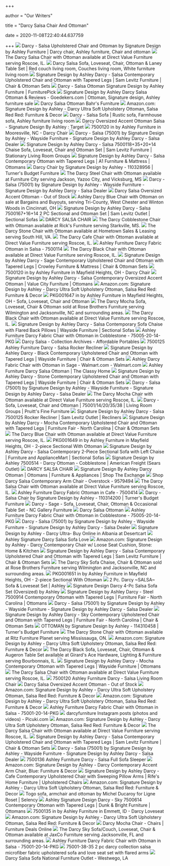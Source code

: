 +++
        
author = "Our Writers"
        
title = "Darcy Salsa Chair And Ottoman"
        
date = 2020-11-08T22:40:44.637759
        
+++
[ ![](https://i.pinimg.com/originals/ac/65/08/ac65083c510043a2cef74e0215d623cd.jpg)](https://i.pinimg.com/originals/ac/65/08/ac65083c510043a2cef74e0215d623cd.jpg) Darcy - Salsa Upholstered Chair and Ottoman by Signature Design by Ashley  Furniture | Darcy chair, Ashley furniture, Chair and ottoman
[ ![](https://cdn11.bigcommerce.com/s-8invo1rra2/images/stencil/1280x1280/products/729/1384/75001-20-14-SD__18189__04836.1581705295.jpg?c=2&imbypass=on)](https://cdn11.bigcommerce.com/s-8invo1rra2/images/stencil/1280x1280/products/729/1384/75001-20-14-SD__18189__04836.1581705295.jpg?c=2&imbypass=on) The Darcy Salsa Chair with Ottoman available at Direct Value Furniture  serving Roscoe, IL.
[ ![](https://i.pinimg.com/736x/ac/22/02/ac2202774c2d0c4c14c9e50b48f355ae.jpg)](https://i.pinimg.com/736x/ac/22/02/ac2202774c2d0c4c14c9e50b48f355ae.jpg) Darcy Salsa Sofa, Loveseat, Chair, Ottoman & Laney Table Set | Red couch  living room, Couches living room, White furniture living room
[ ![](https://imageresizer.furnituredealer.net/img/remote/images.furnituredealer.net/img/products%2Fsignature_design_by_ashley%2Fcolor%2Fdarcy%207500_7500120%2B7500114-b.jpg?width=1024&height=768&scale=both&trim.threshold=50&trim.percentpadding=10)](https://imageresizer.furnituredealer.net/img/remote/images.furnituredealer.net/img/products%2Fsignature_design_by_ashley%2Fcolor%2Fdarcy%207500_7500120%2B7500114-b.jpg?width=1024&height=768&scale=both&trim.threshold=50&trim.percentpadding=10) Signature Design by Ashley Darcy - Salsa Contemporary Upholstered Chair and  Ottoman with Tapered Legs | Sam Levitz Furniture | Chair & Ottoman Sets
[ ![](https://smhttp-ssl-18667.nexcesscdn.net/8090D3/magento/media/catalog/product/cache/1/image/650x650/9df78eab33525d08d6e5fb8d27136e95/s/i/sig-7500114-A-ottoman-1.jpg)](https://smhttp-ssl-18667.nexcesscdn.net/8090D3/magento/media/catalog/product/cache/1/image/650x650/9df78eab33525d08d6e5fb8d27136e95/s/i/sig-7500114-A-ottoman-1.jpg) Darcy - Salsa Ottoman Signature Design by Ashley Furniture | FurniturePick
[ ![](https://i.pinimg.com/originals/6e/62/bf/6e62bfa0f7443cef9ad9fec80c7dfafe.jpg)](https://i.pinimg.com/originals/6e/62/bf/6e62bfa0f7443cef9ad9fec80c7dfafe.jpg) Signature Design by Ashley Darcy Salsa Ottoman & Reviews - Goedekers.com |  Ottoman, Signature design, Ashley furniture sale
[ ![](https://d1b345hdk9ukjq.cloudfront.net/product/ashley/images/7500114-10x8-CROP.jpg)](https://d1b345hdk9ukjq.cloudfront.net/product/ashley/images/7500114-10x8-CROP.jpg) Darcy Salsa Ottoman Bahr's Furniture
[ ![](https://images-na.ssl-images-amazon.com/images/I/618RVYSppFL._AC_SL1050_.jpg)](https://images-na.ssl-images-amazon.com/images/I/618RVYSppFL._AC_SL1050_.jpg) Amazon.com: Signature Design by Ashley - Darcy Ultra Soft Upholstery Ottoman,  Salsa Red Red: Furniture & Decor
[ ![](https://i.pinimg.com/originals/71/f8/f5/71f8f507a5636d82f0d785a9483885cf.jpg)](https://i.pinimg.com/originals/71/f8/f5/71f8f507a5636d82f0d785a9483885cf.jpg) Darcy - Salsa Sofa | Rustic sofa, Farmhouse sofa, Ashley furniture living  room
[ ![](https://target.scene7.com/is/image/Target/GUEST_ad31dd40-d22c-4e46-8a6a-aaae5451fdee)](https://target.scene7.com/is/image/Target/GUEST_ad31dd40-d22c-4e46-8a6a-aaae5451fdee) Darcy Oversized Accent Ottoman Salsa - Signature Design By Ashley : Target
[ ![](https://images.webfronts.com/cache/frerleyevurs.jpg?imgeng=/w_500/h_500/m_letterbox_ffffff_100)](https://images.webfronts.com/cache/frerleyevurs.jpg?imgeng=/w_500/h_500/m_letterbox_ffffff_100) 7500120 in by Ashley Furniture in Mooresville, NC - Darcy Chair
[ ![](https://imageresizer.furnituredealer.net/img/remote/images.furnituredealer.net/img/collections%2Fsignature_design_by_ashley%2Fdarcy%207500_75001-lss-b6.jpg?width=850&height=850&f.sharpen=25&down.preserve=0&trim.threshold=80&trim.percentpadding=0.5)](https://imageresizer.furnituredealer.net/img/remote/images.furnituredealer.net/img/collections%2Fsignature_design_by_ashley%2Fdarcy%207500_75001-lss-b6.jpg?width=850&height=850&f.sharpen=25&down.preserve=0&trim.threshold=80&trim.percentpadding=0.5) Darcy - Salsa (75001) by Signature Design by Ashley - Wayside Furniture -  Signature Design by Ashley Darcy - Salsa Dealer
[ ![](https://images.furnituredealer.net/img/products%2Fsignature_design_by_ashley%2Fcolor%2Fdarcy%207500_105375059-b27z-hghbo0qxivd8hvjbnq.jpg)](https://images.furnituredealer.net/img/products%2Fsignature_design_by_ashley%2Fcolor%2Fdarcy%207500_105375059-b27z-hghbo0qxivd8hvjbnq.jpg) Signature Design by Ashley Darcy - Salsa 7500118+35+20+14 Chaise Sofa,  Loveseat, Chair and Ottoman Set | Sam Levitz Furniture | Stationary Living  Room Groups
[ ![](https://images.furnituredealer.net/img/products%2Fsignature_design_by_ashley%2Fcolor%2Fdarcy%207500_7500114-b3.jpg)](https://images.furnituredealer.net/img/products%2Fsignature_design_by_ashley%2Fcolor%2Fdarcy%207500_7500114-b3.jpg) Signature Design by Ashley Darcy - Salsa Contemporary Ottoman with Tapered  Legs | A1 Furniture & Mattress | Ottomans
[ ![](https://cdn.knorrweb.com/signature-design-by-ashley-new/75006-20-14-10x8-crop-2338-3Bprintres-3D300.jpg)](https://cdn.knorrweb.com/signature-design-by-ashley-new/75006-20-14-10x8-crop-2338-3Bprintres-3D300.jpg) Darcy Chair by Signature Design by Ashley - 110328956 | Turner's Budget  Furniture
[ ![](https://cdn11.bigcommerce.com/s-quzkd1v4eo/images/stencil/1280x1280/products/6213/12480/jpg__84062.1555425160.jpg?c=2&imbypass=on)](https://cdn11.bigcommerce.com/s-quzkd1v4eo/images/stencil/1280x1280/products/6213/12480/jpg__84062.1555425160.jpg?c=2&imbypass=on) The Darcy Steel Chair with Ottoman available at Furniture City serving  Jackson, Yazoo City, and Vicksburg, MS
[ ![](https://imageresizer.furnituredealer.net/img/remote/images.furnituredealer.net/img/collections%2Fsignature_design_by_ashley%2Fdarcy%207500_75001-lss-b1.jpg?width=850&height=850&f.sharpen=25&down.preserve=0&trim.threshold=80&trim.percentpadding=0.5)](https://imageresizer.furnituredealer.net/img/remote/images.furnituredealer.net/img/collections%2Fsignature_design_by_ashley%2Fdarcy%207500_75001-lss-b1.jpg?width=850&height=850&f.sharpen=25&down.preserve=0&trim.threshold=80&trim.percentpadding=0.5) Darcy - Salsa (75001) by Signature Design by Ashley - Wayside Furniture -  Signature Design by Ashley Darcy - Salsa Dealer
[ ![](https://www.furniturequeen.com/pub/media/catalog/product/cache/8935f8c5b51ffb315438dff3fe5a6fab/7/5/75001-66-17-08-t136-2-1.jpg)](https://www.furniturequeen.com/pub/media/catalog/product/cache/8935f8c5b51ffb315438dff3fe5a6fab/7/5/75001-66-17-08-t136-2-1.jpg) Darcy Salsa Oversized Accent Ottoman - Out of Stock
[ ![](https://cdn11.bigcommerce.com/s-vxysi4y4go/images/stencil/1280x1280/products/2339/63824/jpg__00114.1587189594.jpg?c=2&imbypass=on)](https://cdn11.bigcommerce.com/s-vxysi4y4go/images/stencil/1280x1280/products/2339/63824/jpg__00114.1587189594.jpg?c=2&imbypass=on) Ashley Darcy Blue Chair with Ottoman on sale at Bargains and Buyouts,  serving Tri-County, West Chester and Winton Woods in Cincinnati, OH
[ ![](https://imageresizer.furnituredealer.net/img/remote/images.furnituredealer.net/img/products%2Fsignature_design_by_ashley%2Fcolor%2Fdarcy%207500_824375011-bjpncaewvxkujdjbxiujhka.jpg?width=1024&height=768&scale=both&trim.threshold=50&trim.percentpadding=10)](https://imageresizer.furnituredealer.net/img/remote/images.furnituredealer.net/img/products%2Fsignature_design_by_ashley%2Fcolor%2Fdarcy%207500_824375011-bjpncaewvxkujdjbxiujhka.jpg?width=1024&height=768&scale=both&trim.threshold=50&trim.percentpadding=10) Signature Design by Ashley Darcy - Salsa 7500167+16+14 2 PC Sectional and  Ottoman Set | Sam Levitz Outlet | Sectional Sofas
[ ![](https://www.dcifurnitures.com/image/cache/catalog/ASHLEY-CHAIRS/DARCY-SIMG_8891-800x800.jpg)](https://www.dcifurnitures.com/image/cache/catalog/ASHLEY-CHAIRS/DARCY-SIMG_8891-800x800.jpg) DARCY SALSA CHAIR
[ ![](https://cdn11.bigcommerce.com/s-a2ix8foc2b/images/stencil/1280x1280/products/4657/10003/75005-20-14__32265.1527102366.jpg?c=2&imbypass=on)](https://cdn11.bigcommerce.com/s-a2ix8foc2b/images/stencil/1280x1280/products/4657/10003/75005-20-14__32265.1527102366.jpg?c=2&imbypass=on) The Darcy Cobblestone Chair with Ottoman available at Rick's Furniture  serving Starkville, MS.
[ ![](https://cdn11.bigcommerce.com/s-e5jt5marve/images/stencil/1280x1280/products/4077/8944/75000-20-14-SD__65445.1536080345.jpg?c=2&imbypass=on)](https://cdn11.bigcommerce.com/s-e5jt5marve/images/stencil/1280x1280/products/4077/8944/75000-20-14-SD__65445.1536080345.jpg?c=2&imbypass=on) The Darcy Stone Chair with Ottoman available at Hometown Sales & Leasing  serving South Hill, VA.
[ ![](https://cdn11.bigcommerce.com/s-8invo1rra2/images/stencil/1280x1280/products/743/1398/75004-20-14-SD__80779__00829.1581705298.jpg?c=2)](https://cdn11.bigcommerce.com/s-8invo1rra2/images/stencil/1280x1280/products/743/1398/75004-20-14-SD__80779__00829.1581705298.jpg?c=2) The Darcy Cafe Chair with Ottoman available at Direct Value Furniture  serving Roscoe, IL.
[ ![](https://media.cymaxstores.com/Images/3906/553187-L.jpg)](https://media.cymaxstores.com/Images/3906/553187-L.jpg) Ashley Furniture Darcy Fabric Ottoman in Salsa - 7500114
[ ![](https://cdn11.bigcommerce.com/s-8invo1rra2/images/stencil/1280x1280/products/764/1446/75008-20-14__78341__17434.1581705308.jpg?c=2)](https://cdn11.bigcommerce.com/s-8invo1rra2/images/stencil/1280x1280/products/764/1446/75008-20-14__78341__17434.1581705308.jpg?c=2) The Darcy Black Chair with Ottoman available at Direct Value Furniture  serving Roscoe, IL.
[ ![](https://imageresizer.furnituredealer.net/img/remote/images.furnituredealer.net/img/products%2Fsignature_design_by_ashley%2Fcolor%2Fdarcy%207500_7500320%2B7500314-b.jpg?width=1024&height=768&scale=both&trim.threshold=50&trim.percentpadding=10)](https://imageresizer.furnituredealer.net/img/remote/images.furnituredealer.net/img/products%2Fsignature_design_by_ashley%2Fcolor%2Fdarcy%207500_7500320%2B7500314-b.jpg?width=1024&height=768&scale=both&trim.threshold=50&trim.percentpadding=10) Signature Design by Ashley Darcy - Sage Contemporary Upholstered Chair and  Ottoman with Tapered Legs | Crowley Furniture & Mattress | Chair & Ottoman  Sets
[ ![](https://images.webfronts.com/cache/fropnhvgrfcj.jpg?imgeng=/w_500/h_500/m_letterbox_ffffff_100)](https://images.webfronts.com/cache/fropnhvgrfcj.jpg?imgeng=/w_500/h_500/m_letterbox_ffffff_100) 7500120 in by Ashley Furniture in Mayfield Heights, OH - Darcy Chair
[ ![](https://imageresizer.furnituredealer.net/img/remote/images.furnituredealer.net/img/products%2Fsignature_design_by_ashley%2Fcolor%2Fdarcy%207500_7500108-b1.jpg?width=878&height=600&scale=both&trim.threshold=80)](https://imageresizer.furnituredealer.net/img/remote/images.furnituredealer.net/img/products%2Fsignature_design_by_ashley%2Fcolor%2Fdarcy%207500_7500108-b1.jpg?width=878&height=600&scale=both&trim.threshold=80) Signature Design by Ashley Darcy - Salsa Contemporary Oversized Accent  Ottoman | Value City Furniture | Ottomans
[ ![](https://m.media-amazon.com/images/S/aplus-media/vc/6a175534-92ef-4b12-9b7c-a522f9d9cdd1.__CR0,0,1684,521_PT0_SX970_V1___.jpg)](https://m.media-amazon.com/images/S/aplus-media/vc/6a175534-92ef-4b12-9b7c-a522f9d9cdd1.__CR0,0,1684,521_PT0_SX970_V1___.jpg) Amazon.com: Signature Design by Ashley - Darcy Ultra Soft Upholstery Ottoman,  Salsa Red Red: Furniture & Decor
[ ![](https://images.webfronts.com/cache/frilvbsmssht.jpg?imgeng=/w_300/h_300/m_letterbox_ffffff_100)](https://images.webfronts.com/cache/frilvbsmssht.jpg?imgeng=/w_300/h_300/m_letterbox_ffffff_100) PKG001647 in by Ashley Furniture in Mayfield Heights, OH - Sofa, Loveseat,  Chair and Ottoman
[ ![](https://cdn11.bigcommerce.com/s-62qmv5/images/stencil/1280x1280/products/7038/13750/75002-38-35-20-14-T158-SD__21174.1525589359.jpg?c=2&imbypass=on)](https://cdn11.bigcommerce.com/s-62qmv5/images/stencil/1280x1280/products/7038/13750/75002-38-35-20-14-T158-SD__21174.1525589359.jpg?c=2&imbypass=on) The Darcy Mocha Sofa, Loveseat, Chair & Ottoman sold at Rose Brothers  Furniture serving Wilmington and Jacksonville, NC and surrounding areas.
[ ![](https://cdn11.bigcommerce.com/s-8invo1rra2/images/stencil/1280x1280/products/764/1445/75008-14__14501__38958.1581705308.jpg?c=2)](https://cdn11.bigcommerce.com/s-8invo1rra2/images/stencil/1280x1280/products/764/1445/75008-14__14501__38958.1581705308.jpg?c=2) The Darcy Black Chair with Ottoman available at Direct Value Furniture  serving Roscoe, IL.
[ ![](https://imageresizer.furnituredealer.net/img/remote/images.furnituredealer.net/img/products%2Fsignature_design_by_ashley%2Fcolor%2Fdarcy%207500_7500118-b0.jpg?width=1024&height=768&scale=both&trim.threshold=50&trim.percentpadding=10)](https://imageresizer.furnituredealer.net/img/remote/images.furnituredealer.net/img/products%2Fsignature_design_by_ashley%2Fcolor%2Fdarcy%207500_7500118-b0.jpg?width=1024&height=768&scale=both&trim.threshold=50&trim.percentpadding=10) Signature Design by Ashley Darcy - Salsa Contemporary Sofa Chaise with  Flared Back Pillows | Wayside Furniture | Sectional Sofas
[ ![](https://media.cymaxstores.com/Images/3906/553207-L.jpg)](https://media.cymaxstores.com/Images/3906/553207-L.jpg) Ashley Furniture Darcy Fabric Chair with Ottoman in Cobblestone -  75005-20-14-PKG
[ ![](https://affordableportables.net/wp-content/uploads/2017/12/45202-08-Ottoman-SW.jpg)](https://affordableportables.net/wp-content/uploads/2017/12/45202-08-Ottoman-SW.jpg) Darcy Salsa - Collection Archives - Affordable Portables
[ ![](https://static.homelivingfurniture.com/data/vendors/8/items/208748/big/7500125.jpg)](https://static.homelivingfurniture.com/data/vendors/8/items/208748/big/7500125.jpg) 7500125 Ashley Furniture Darcy - Salsa Rocker Recliner
[ ![](https://images.furnituredealer.net/img/products%2Fsignature_design_by_ashley%2Fcolor%2Fdarcy%207500_7500820%2B14-b1.jpg)](https://images.furnituredealer.net/img/products%2Fsignature_design_by_ashley%2Fcolor%2Fdarcy%207500_7500820%2B14-b1.jpg) Signature Design by Ashley Darcy - Black Contemporary Upholstered Chair and  Ottoman with Tapered Legs | Wayside Furniture | Chair & Ottoman Sets
[ ![](https://i5.walmartimages.com/asr/1da22c9b-52ed-4fd9-8c78-2bb5edd8c2b4_1.21de35eb5861814eb983777b0115f3aa.jpeg)](https://i5.walmartimages.com/asr/1da22c9b-52ed-4fd9-8c78-2bb5edd8c2b4_1.21de35eb5861814eb983777b0115f3aa.jpeg) Ashley Darcy Fabric Chair with Ottoman in Sage - Walmart.com - Walmart.com
[ ![](https://cdn.theclassyhome.com/600x600/75003-20-14-SD.jpg)](https://cdn.theclassyhome.com/600x600/75003-20-14-SD.jpg) Ashley Furniture Darcy Salsa Ottoman | The Classy Home
[ ![](https://imageresizer.furnituredealer.net/img/remote/images.furnituredealer.net/img/products%2Fsignature_design_by_ashley%2Fcolor%2Fdarcy%207500_7500020%2B7500014-b.jpg?width=1024&height=768&scale=both&trim.threshold=50&trim.percentpadding=10)](https://imageresizer.furnituredealer.net/img/remote/images.furnituredealer.net/img/products%2Fsignature_design_by_ashley%2Fcolor%2Fdarcy%207500_7500020%2B7500014-b.jpg?width=1024&height=768&scale=both&trim.threshold=50&trim.percentpadding=10) Signature Design by Ashley Darcy - Stone Contemporary Upholstered Chair and  Ottoman with Tapered Legs | Wayside Furniture | Chair & Ottoman Sets
[ ![](https://images.furnituredealer.net/img/products%2Fsignature_design_by_ashley%2Fcolor%2Fdarcy%207500_75001%20living%20room%20group%2011-m1.jpg)](https://images.furnituredealer.net/img/products%2Fsignature_design_by_ashley%2Fcolor%2Fdarcy%207500_75001%20living%20room%20group%2011-m1.jpg) Darcy - Salsa (75001) by Signature Design by Ashley - Wayside Furniture -  Signature Design by Ashley Darcy - Salsa Dealer
[ ![](https://cdn11.bigcommerce.com/s-8invo1rra2/images/stencil/1280x1280/products/735/1390/75002-20-14-SD__59212__29996.1581705296.jpg?c=2)](https://cdn11.bigcommerce.com/s-8invo1rra2/images/stencil/1280x1280/products/735/1390/75002-20-14-SD__59212__29996.1581705296.jpg?c=2) The Darcy Mocha Chair with Ottoman available at Direct Value Furniture  serving Roscoe, IL.
[ ![](https://s3.amazonaws.com/furniture.retailcatalog.us/products/425560440/large/sofa-and-loveseat-with-chair-and-ottoman-package-3560-0.jpg)](https://s3.amazonaws.com/furniture.retailcatalog.us/products/425560440/large/sofa-and-loveseat-with-chair-and-ottoman-package-3560-0.jpg) Darcy - Sofa, Loveseat, Chair and Ottoman | 75001/14/20/35/38 | Living Room  Groups | Pruitt's Fine Furniture
[ ![](https://imageresizer.furnituredealer.net/img/remote/images.furnituredealer.net/img/products%2Fsignature_design_by_ashley%2Fcolor%2Fdarcy%207500_7500125-b4.jpg?width=1024&height=768&scale=both&trim.threshold=50&trim.percentpadding=10)](https://imageresizer.furnituredealer.net/img/remote/images.furnituredealer.net/img/products%2Fsignature_design_by_ashley%2Fcolor%2Fdarcy%207500_7500125-b4.jpg?width=1024&height=768&scale=both&trim.threshold=50&trim.percentpadding=10) Signature Design by Ashley Darcy - Salsa 7500125 Rocker Recliner | Sam  Levitz Outlet | Recliners
[ ![](https://images.furnituredealer.net/img/products%2Fsignature_design_by_ashley%2Fcolor%2Fdarcy%207500_7500220%2B7500214-b.jpg)](https://images.furnituredealer.net/img/products%2Fsignature_design_by_ashley%2Fcolor%2Fdarcy%207500_7500220%2B7500214-b.jpg) Signature Design by Ashley Darcy - Mocha Contemporary Upholstered Chair and  Ottoman with Tapered Legs | Furniture Fair - North Carolina | Chair &  Ottoman Sets
[ ![](https://cdn11.bigcommerce.com/s-8invo1rra2/images/stencil/1280x1280/products/753/1408/75007-14__57326__88175.1581705301.jpg?c=2)](https://cdn11.bigcommerce.com/s-8invo1rra2/images/stencil/1280x1280/products/753/1408/75007-14__57326__88175.1581705301.jpg?c=2) The Darcy Blue Chair with Ottoman available at Direct Value Furniture  serving Roscoe, IL.
[ ![](https://images.webfronts.com/cache/frhyhdnptvus.jpg?imgeng=/w_500/h_500/m_letterbox_ffffff_100)](https://images.webfronts.com/cache/frhyhdnptvus.jpg?imgeng=/w_500/h_500/m_letterbox_ffffff_100) PKG001649 in by Ashley Furniture in Mayfield Heights, OH - 2-piece  Sectional With Ottoman
[ ![](https://imageresizer.furnituredealer.net/img/remote/images.furnituredealer.net/img/products%2Fsignature_design_by_ashley%2Fcolor%2Fdarcy%207500_7500167%2B16-b1.jpg?width=878&height=600&scale=both&trim.threshold=80)](https://imageresizer.furnituredealer.net/img/remote/images.furnituredealer.net/img/products%2Fsignature_design_by_ashley%2Fcolor%2Fdarcy%207500_7500167%2B16-b1.jpg?width=878&height=600&scale=both&trim.threshold=80) Signature Design by Ashley Darcy - Salsa Contemporary 2-Piece Sectional  Sofa with Left Chaise | Furniture and ApplianceMart | Sectional Sofas
[ ![](https://c.shld.net/rpx/i/s/i/spin/10028090/prod_12242292412?hei=300&wid=300&sharpen=1)](https://c.shld.net/rpx/i/s/i/spin/10028090/prod_12242292412?hei=300&wid=300&sharpen=1) Signature Design by Ashley 7500514 - Darcy Ottoman - Cobblestone | American  Freight (Sears Outlet)
[ ![](https://www.dcifurnitures.com/image/cache/catalog/ASHLEY-CHAIRS/DARCY-SIMG_8893-800x800.jpg)](https://www.dcifurnitures.com/image/cache/catalog/ASHLEY-CHAIRS/DARCY-SIMG_8893-800x800.jpg) DARCY SALSA CHAIR
[ ![](https://www.shopmyexchange.com/products/images/xlarge/4984388_2128.jpg)](https://www.shopmyexchange.com/products/images/xlarge/4984388_2128.jpg) Signature Design By Ashley Darcy Ottoman | Ottomans | Furniture &  Appliances | Shop The Exchange
[ ![](https://ak1.ostkcdn.com/images/products/9579494/Signature-Designs-by-Ashley-Darcy-Salsa-Arm-Chair-0cd6e822-682f-4096-a849-7874e94474c7_600.jpg?impolicy=medium)](https://ak1.ostkcdn.com/images/products/9579494/Signature-Designs-by-Ashley-Darcy-Salsa-Arm-Chair-0cd6e822-682f-4096-a849-7874e94474c7_600.jpg?impolicy=medium) Shop Darcy Salsa Contemporary Arm Chair - Overstock - 9579494
[ ![](https://cdn11.bigcommerce.com/s-8invo1rra2/images/stencil/500x659/products/751/1406/75006-20-14__21936__73574.1581705301.jpg?c=2)](https://cdn11.bigcommerce.com/s-8invo1rra2/images/stencil/500x659/products/751/1406/75006-20-14__21936__73574.1581705301.jpg?c=2) The Darcy Salsa Chair with Ottoman available at Direct Value Furniture  serving Roscoe, IL.
[ ![](https://media.cymaxstores.com/Images/3906/553198-L.jpg)](https://media.cymaxstores.com/Images/3906/553198-L.jpg) Ashley Furniture Darcy Fabric Ottoman in Cafe - 7500414
[ ![](https://cdn.knorrweb.com/signature-design-by-ashley-new/800x800/75001-20-sd-sw_big.jpg)](https://cdn.knorrweb.com/signature-design-by-ashley-new/800x800/75001-20-sd-sw_big.jpg) Darcy - Salsa Chair by Signature Design by Ashley - 110314200 | Turner's  Budget Furniture
[ ![](https://www.ncgalleryfurniture.com/wp-content/uploads/2017/08/75003-38-35-20-14-T133-T-A-SD.jpg)](https://www.ncgalleryfurniture.com/wp-content/uploads/2017/08/75003-38-35-20-14-T133-T-A-SD.jpg) Darcy - Sage - Sofa, Loveseat, Chair, Ottoman & Occasional Table Set - NC  Gallery Furniture
[ ![](https://www.furniturequeen.com/pub/media/catalog/product/cache/507bb523ae3450534055b51b29df7a7b/7/5/75001-20-14-sd-thumb.jpg)](https://www.furniturequeen.com/pub/media/catalog/product/cache/507bb523ae3450534055b51b29df7a7b/7/5/75001-20-14-sd-thumb.jpg) Darcy Salsa Ottoman
[ ![](https://media.cymaxstores.com/Images/3906/553207-553208-L.jpg)](https://media.cymaxstores.com/Images/3906/553207-553208-L.jpg) Ashley Furniture Darcy Fabric Chair with Ottoman in Cobblestone -  75005-20-14-PKG
[ ![](https://images.furnituredealer.net/img/collections%2Fsignature_design_by_ashley%2Fdarcy%207500_75001-db2.jpg)](https://images.furnituredealer.net/img/collections%2Fsignature_design_by_ashley%2Fdarcy%207500_75001-db2.jpg) Darcy - Salsa (75001) by Signature Design by Ashley - Wayside Furniture -  Signature Design by Ashley Darcy - Salsa Dealer
[ ![](https://images-na.ssl-images-amazon.com/images/I/51MiuPqON-L.jpg)](https://images-na.ssl-images-amazon.com/images/I/51MiuPqON-L.jpg) Signature Design by Ashley - Darcy Ultra- Buy Online in Albania at  Desertcart
[ ![](https://allamericanfurniturelakeland.com/wp-content/uploads/2015/07/7500125-Salsa-RRecliner-Darcy.jpg)](https://allamericanfurniturelakeland.com/wp-content/uploads/2015/07/7500125-Salsa-RRecliner-Darcy.jpg) Ashley Signature Darcy Salsa Sofa Love
[ ![](https://images-na.ssl-images-amazon.com/images/I/71x-kcPZrYL._AC_SL1500_.jpg)](https://images-na.ssl-images-amazon.com/images/I/71x-kcPZrYL._AC_SL1500_.jpg) Amazon.com: Signature Design by Ashley - Darcy Contemporary Chair w/ Loose  Seat Cushion, Stone: Home & Kitchen
[ ![](https://images.furnituredealer.net/img/products%2Fsignature_design_by_ashley%2Fcolor%2Fdarcy%207500_092375053-mtqeov_cofko7nsbpsvxg8q.jpg)](https://images.furnituredealer.net/img/products%2Fsignature_design_by_ashley%2Fcolor%2Fdarcy%207500_092375053-mtqeov_cofko7nsbpsvxg8q.jpg) Signature Design by Ashley Darcy - Salsa Contemporary Upholstered Chair and  Ottoman with Tapered Legs | Sam Levitz Furniture | Chair & Ottoman Sets
[ ![](https://cdn11.bigcommerce.com/s-62qmv5/images/stencil/1280x1280/products/7059/13772/75006-18-20-14__88748.1525589366.jpg?c=2&imbypass=on)](https://cdn11.bigcommerce.com/s-62qmv5/images/stencil/1280x1280/products/7059/13772/75006-18-20-14__88748.1525589366.jpg?c=2&imbypass=on) The Darcy Sky Sofa Chaise, Chair & Ottoman sold at Rose Brothers Furniture  serving Wilmington and Jacksonville, NC and surrounding areas.
[ ![](https://images.webfronts.com/cache/frnvlowyjleq.jpg?imgeng=/w_500/h_500/m_letterbox_ffffff_100)](https://images.webfronts.com/cache/frnvlowyjleq.jpg?imgeng=/w_500/h_500/m_letterbox_ffffff_100) PKG001651 in by Ashley Furniture in Mayfield Heights, OH - 2-piece  Sectional With Ottoman
[ ![](https://www.furniturequeen.com/pub/media/catalog/product/cache/507bb523ae3450534055b51b29df7a7b/7/5/75001-38-35-t113-21-pc-promo-sd-thumb-min.jpg)](https://www.furniturequeen.com/pub/media/catalog/product/cache/507bb523ae3450534055b51b29df7a7b/7/5/75001-38-35-t113-21-pc-promo-sd-thumb-min.jpg) 2 Pc. Darcy ~SALSA~ Sofa & Loveseat Set | Ashley
[ ![](https://sep.yimg.com/ca/I/yhst-140356018263620_2641_44137026981)](https://sep.yimg.com/ca/I/yhst-140356018263620_2641_44137026981) Signature Design Darcy 4-Pc Salsa Sofa Set (Oversized) by Ashley
[ ![](https://images.furnituredealer.net/img/products%2Fsignature_design_by_ashley%2Fcolor%2Fdarcy%207500_7500914-b9.jpg)](https://images.furnituredealer.net/img/products%2Fsignature_design_by_ashley%2Fcolor%2Fdarcy%207500_7500914-b9.jpg) Signature Design by Ashley Darcy - Steel 7500914 Contemporary Ottoman with  Tapered Legs | Furniture Fair - North Carolina | Ottomans
[ ![](https://images.furnituredealer.net/img/collections%2Fsignature_design_by_ashley%2Fdarcy%207500_75001-db3.jpg)](https://images.furnituredealer.net/img/collections%2Fsignature_design_by_ashley%2Fdarcy%207500_75001-db3.jpg) Darcy - Salsa (75001) by Signature Design by Ashley - Wayside Furniture -  Signature Design by Ashley Darcy - Salsa Dealer
[ ![](https://imageresizer.furnituredealer.net/img/remote/images.furnituredealer.net/img/products%2Fsignature_design_by_ashley%2Fcolor%2Fdarcy%207500_7500620%2B14-b0.jpg?width=878&height=600&scale=both&trim.threshold=80)](https://imageresizer.furnituredealer.net/img/remote/images.furnituredealer.net/img/products%2Fsignature_design_by_ashley%2Fcolor%2Fdarcy%207500_7500620%2B14-b0.jpg?width=878&height=600&scale=both&trim.threshold=80) Signature Design by Ashley Darcy - Sky Contemporary Upholstered Chair and  Ottoman with Tapered Legs | Furniture Fair - North Carolina | Chair &  Ottoman Sets
[ ![](https://cdn.knorrweb.com/signature-design-by-ashley-new/7500314-10x8-crop.jpg)](https://cdn.knorrweb.com/signature-design-by-ashley-new/7500314-10x8-crop.jpg) OTTOMAN by Signature Design by Ashley - 114310458 | Turner's Budget  Furniture
[ ![](https://cdn11.bigcommerce.com/s-xwspeeqi8b/images/stencil/500x659/products/3568/7859/jpg__59278.1551775250.jpg?c=2)](https://cdn11.bigcommerce.com/s-xwspeeqi8b/images/stencil/500x659/products/3568/7859/jpg__59278.1551775250.jpg?c=2) The Darcy Stone Chair with Ottoman available at Ritz Furniture Planet  serving Mississauga, ON.
[ ![](https://m.media-amazon.com/images/S/aplus-media/vc/ed7dfc85-73ee-4e28-9930-131bf6d4c554.__CR0,0,1684,521_PT0_SX970_V1___.jpg)](https://m.media-amazon.com/images/S/aplus-media/vc/ed7dfc85-73ee-4e28-9930-131bf6d4c554.__CR0,0,1684,521_PT0_SX970_V1___.jpg) Amazon.com: Signature Design by Ashley - Darcy Ultra Soft Upholstery Ottoman,  Salsa Red Red: Furniture & Decor
[ ![](https://cdn11.bigcommerce.com/s-e5ptke7yve/images/stencil/1280x1280/products/4508/9784/75008-38-35-20-14-T003-PILLOW__12970.1536008277.jpg?c=2&imbypass=on)](https://cdn11.bigcommerce.com/s-e5ptke7yve/images/stencil/1280x1280/products/4508/9784/75008-38-35-20-14-T003-PILLOW__12970.1536008277.jpg?c=2&imbypass=on) The Darcy Black Sofa, Loveseat, Chair, Ottoman & Augeron Table Set  available at Girard's Ace Hardware, Lighting & Furniture serving  Bourbonnais, IL.
[ ![](https://imageresizer.furnituredealer.net/img/remote/images.furnituredealer.net/img/products%2Fsignature_design_by_ashley%2Fcolor%2Fdarcy%207500_7500214-b.jpg?width=1024&height=768&scale=both&trim.threshold=50&trim.percentpadding=10)](https://imageresizer.furnituredealer.net/img/remote/images.furnituredealer.net/img/products%2Fsignature_design_by_ashley%2Fcolor%2Fdarcy%207500_7500214-b.jpg?width=1024&height=768&scale=both&trim.threshold=50&trim.percentpadding=10) Signature Design by Ashley Darcy - Mocha Contemporary Ottoman with Tapered  Legs | Wayside Furniture | Ottomans
[ ![](https://cdn11.bigcommerce.com/s-8invo1rra2/images/stencil/500x659/products/484/980/18003-20-14__28093__14179.1581705191.jpg?c=2)](https://cdn11.bigcommerce.com/s-8invo1rra2/images/stencil/500x659/products/484/980/18003-20-14__28093__14179.1581705191.jpg?c=2) The Darcy Salsa Chair with Ottoman available at Direct Value Furniture  serving Roscoe, IL.
[ ![](https://static.homelivingfurniture.com/data/vendors/8/items/156685/med/7500155.jpg)](https://static.homelivingfurniture.com/data/vendors/8/items/156685/med/7500155.jpg) 7500120 Ashley Furniture Darcy - Salsa Living Room Chair
[ ![](https://www.furniturequeen.com/pub/media/catalog/product/cache/507bb523ae3450534055b51b29df7a7b/7/5/75001-swatch-body-a_4.jpg)](https://www.furniturequeen.com/pub/media/catalog/product/cache/507bb523ae3450534055b51b29df7a7b/7/5/75001-swatch-body-a_4.jpg) Darcy Salsa Oversized Accent Ottoman - Out of Stock
[ ![](https://m.media-amazon.com/images/I/71RsjOcHQbL._AC_UL400_.jpg)](https://m.media-amazon.com/images/I/71RsjOcHQbL._AC_UL400_.jpg) Amazon.com: Signature Design by Ashley - Darcy Ultra Soft Upholstery Ottoman,  Salsa Red Red: Furniture & Decor
[ ![](https://images-na.ssl-images-amazon.com/images/I/81jkIKfZNrL._AC_SX569_.jpg)](https://images-na.ssl-images-amazon.com/images/I/81jkIKfZNrL._AC_SX569_.jpg) Amazon.com: Signature Design by Ashley - Darcy Ultra Soft Upholstery Ottoman,  Salsa Red Red: Furniture & Decor
[ ![](https://media.cymaxstores.com/Images/3906/553189-1-S.jpg)](https://media.cymaxstores.com/Images/3906/553189-1-S.jpg) Ashley Furniture Darcy Fabric Chair with Ottoman in Salsa - 75001-20-14-PKG
[ ![](https://scontent-yyz1-1.cdninstagram.com/v/t51.2885-15/sh0.08/e35/c176.0.1087.1087a/s640x640/75538157_257583955184109_4033401440438444514_n.jpg?_nc_ht=scontent-yyz1-1.cdninstagram.com&_nc_cat=109&_nc_ohc=miiDwVGewfcAX9xGc7R&oh=e38cbe6617bdd72fd960106cc6fdf56d&oe=5EA887B8)](https://scontent-yyz1-1.cdninstagram.com/v/t51.2885-15/sh0.08/e35/c176.0.1087.1087a/s640x640/75538157_257583955184109_4033401440438444514_n.jpg?_nc_ht=scontent-yyz1-1.cdninstagram.com&_nc_cat=109&_nc_ohc=miiDwVGewfcAX9xGc7R&oh=e38cbe6617bdd72fd960106cc6fdf56d&oe=5EA887B8) darcyfurniture Instagram posts (photos and videos) - Picuki.com
[ ![](https://m.media-amazon.com/images/S/aplus-media/vc/130fce74-eebd-4455-b02c-b1d2e573cbbf.__CR0,0,970,300_PT0_SX970_V1___.jpg)](https://m.media-amazon.com/images/S/aplus-media/vc/130fce74-eebd-4455-b02c-b1d2e573cbbf.__CR0,0,970,300_PT0_SX970_V1___.jpg) Amazon.com: Signature Design by Ashley - Darcy Ultra Soft Upholstery Ottoman,  Salsa Red Red: Furniture & Decor
[ ![](https://cdn11.bigcommerce.com/s-8invo1rra2/images/stencil/500x659/products/462/923/14101-23-14__45942__48918.1581705179.jpg?c=2)](https://cdn11.bigcommerce.com/s-8invo1rra2/images/stencil/500x659/products/462/923/14101-23-14__45942__48918.1581705179.jpg?c=2) The Darcy Salsa Chair with Ottoman available at Direct Value Furniture  serving Roscoe, IL.
[ ![](https://images.furnituredealer.net/img/products%2Fsignature_design_by_ashley%2Fcolor%2Fdarcy%207500_827375014-m-sdo8obqdeclfq_4lnaika.jpg)](https://images.furnituredealer.net/img/products%2Fsignature_design_by_ashley%2Fcolor%2Fdarcy%207500_827375014-m-sdo8obqdeclfq_4lnaika.jpg) Signature Design by Ashley Darcy - Salsa Contemporary Upholstered Chair and  Ottoman with Tapered Legs | Sam Levitz Furniture | Chair & Ottoman Sets
[ ![](https://images.furnituredealer.net/img/collections%2Fsignature_design_by_ashley%2Fdarcy%207500_75001-dm1.jpg)](https://images.furnituredealer.net/img/collections%2Fsignature_design_by_ashley%2Fdarcy%207500_75001-dm1.jpg) Darcy - Salsa (75001) by Signature Design by Ashley - Wayside Furniture -  Signature Design by Ashley Darcy - Salsa Dealer
[ ![](https://static.homelivingfurniture.com/data/vendors/8/items/156683/big/7500136.jpg)](https://static.homelivingfurniture.com/data/vendors/8/items/156683/big/7500136.jpg) 7500136 Ashley Furniture Darcy - Salsa Full Sofa Sleeper
[ ![](https://images-na.ssl-images-amazon.com/images/I/71qJEYX3fYL._AC_SL1500_.jpg)](https://images-na.ssl-images-amazon.com/images/I/71qJEYX3fYL._AC_SL1500_.jpg) Amazon.com: Signature Design by Ashley - Darcy Contemporary Accent Arm Chair,  Blue: Furniture & Decor
[ ![](https://imageresizer.furnituredealer.net/img/remote/images.furnituredealer.net/img/products%2Fsignature_design_by_ashley%2Fcolor%2Fdarcy%207500_7500420-b2.jpg?width=878&height=600&scale=both&trim.threshold=80)](https://imageresizer.furnituredealer.net/img/remote/images.furnituredealer.net/img/products%2Fsignature_design_by_ashley%2Fcolor%2Fdarcy%207500_7500420-b2.jpg?width=878&height=600&scale=both&trim.threshold=80) Signature Design by Ashley Darcy - Cafe Contemporary Upholstered Chair with  Sweeping Pillow Arms | Rife's Home Furniture | Upholstered Chairs
[ ![](https://m.media-amazon.com/images/S/aplus-media/vc/8a2f2c6e-3f46-407f-a370-9a125038a677.__CR0,0,1684,521_PT0_SX970_V1___.jpg)](https://m.media-amazon.com/images/S/aplus-media/vc/8a2f2c6e-3f46-407f-a370-9a125038a677.__CR0,0,1684,521_PT0_SX970_V1___.jpg) Amazon.com: Signature Design by Ashley - Darcy Ultra Soft Upholstery Ottoman,  Salsa Red Red: Furniture & Decor
[ ![](https://selency.imgix.net/84ac6ef6-9be4-4108-ad55-3f663c15cd3f/togo-sofa-armchair-and-ottoman-by-michel-ducaroy-for-ligne-roset_original.png?bg=FFF&fit=fill&auto=format%2Ccompress&w=579&h=475&meta_format=product_gallery_main&fm=jpg)](https://selency.imgix.net/84ac6ef6-9be4-4108-ad55-3f663c15cd3f/togo-sofa-armchair-and-ottoman-by-michel-ducaroy-for-ligne-roset_original.png?bg=FFF&fit=fill&auto=format%2Ccompress&w=579&h=475&meta_format=product_gallery_main&fm=jpg) Togo sofa, armchair and ottoman by Michel Ducaroy for Ligne Roset | Selency
[ ![](https://imageresizer.furnituredealer.net/img/remote/images.furnituredealer.net/img/products%2Fsignature_design_by_ashley%2Fcolor%2Fdarcy%207500_7500614-b0.jpg?width=878&height=600&scale=both&trim.threshold=80)](https://imageresizer.furnituredealer.net/img/remote/images.furnituredealer.net/img/products%2Fsignature_design_by_ashley%2Fcolor%2Fdarcy%207500_7500614-b0.jpg?width=878&height=600&scale=both&trim.threshold=80) Ashley Signature Design Darcy - Sky 7500614 Contemporary Ottoman with  Tapered Legs | Dunk & Bright Furniture | Ottomans
[ ![](https://images.webfronts.com/cache/frwmjvrvbstd.jpg?imgeng=/w_500/h_500/m_letterbox_ffffff_100)](https://images.webfronts.com/cache/frwmjvrvbstd.jpg?imgeng=/w_500/h_500/m_letterbox_ffffff_100) 7500135 in by Ashley Furniture in Emmett, ID - Darcy Loveseat
[ ![](https://m.media-amazon.com/images/S/aplus-media/vc/86d8bc3d-2e07-40c8-8e44-e2b6becf1a84.__CR0,0,1684,521_PT0_SX970_V1___.jpg)](https://m.media-amazon.com/images/S/aplus-media/vc/86d8bc3d-2e07-40c8-8e44-e2b6becf1a84.__CR0,0,1684,521_PT0_SX970_V1___.jpg) Amazon.com: Signature Design by Ashley - Darcy Ultra Soft Upholstery Ottoman,  Salsa Red Red: Furniture & Decor
[ ![](https://furnituredeals.com/images/thumbs/0014327_7500220_2ef7c_600.jpeg)](https://furnituredeals.com/images/thumbs/0014327_7500220_2ef7c_600.jpeg) Darcy Mocha Chair - Chairs | Furniture Deals Online
[ ![](https://cdn11.bigcommerce.com/s-xxipb35mkl/images/stencil/1280x1280/products/14870/47994/jpg__22952.1561442682.jpg?c=2&imbypass=on)](https://cdn11.bigcommerce.com/s-xxipb35mkl/images/stencil/1280x1280/products/14870/47994/jpg__22952.1561442682.jpg?c=2&imbypass=on) The Darcy Sky Sofa/Couch, Loveseat, Chair & Ottoman available at JaxCo  Furniture serving Jacksonville, FL and surrounding areas.
[ ![](https://media.cymaxstores.com/Images/1986/496170-SM.jpg)](https://media.cymaxstores.com/Images/1986/496170-SM.jpg) Ashley Furniture Darcy Fabric Chair with Ottoman in Salsa - 75001-20-14-PKG
[ ![](https://www.ambfurniture.com/images/P/75001-38-35-T174-SD.jpg)](https://www.ambfurniture.com/images/P/75001-38-35-T174-SD.jpg) 75001-38-35 2 pc darcy collection salsa microfiber fabric upholstered sofa  and love seat set with flared arms
[ ![](https://d1b345hdk9ukjq.cloudfront.net/product/ashley/images/7500138-10x8-CROP.jpg)](https://d1b345hdk9ukjq.cloudfront.net/product/ashley/images/7500138-10x8-CROP.jpg) Darcy Salsa Sofa National Furniture Outlet - Westwego, LA
